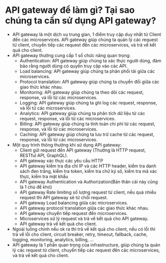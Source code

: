 # API gateway để làm gì? Tại sao chúng ta cần sử dụng API gateway?
- API gateway là một dịch vụ trung gian, 1 điểm truy cập duy nhất từ Client đến các microservices. API gateway giúp chúng ta quản lý các request từ client, chuyển tiếp các request đến các microservices, và trả về kết quả cho client.
- API gateway thường cung cấp 1 số chức năng quan trọng:
  - Authentication: API gateway giúp chúng ta xác thực người dùng, đảm bảo rằng người dùng có quyền truy cập vào các API.
  - Load balancing: API gateway giúp chúng ta phân phối tải giữa các microservices.
  - Protocol translation: API gateway giúp chúng ta chuyển đổi giữa các giao thức khác nhau.
  - Monitoring: API gateway giúp chúng ta theo dõi các request, response, và lỗi từ các microservices.
  - Logging: API gateway giúp chúng ta ghi log các request, response, và lỗi từ các microservices.
  - Analytics: API gateway giúp chúng ta phân tích dữ liệu từ các request, response, và lỗi từ các microservices.
  - Billing: API gateway giúp chúng ta tính toán chi phí từ các request, response, và lỗi từ các microservices.
  - Caching: API gateway giúp chúng ta lưu trữ cache từ các request, response, và lỗi từ các microservices.
- Một quy trình thông thường khi sử dụng API gateway:
  - Client gửi request đến API gateway (Thường là HTTP request, RESTful API, GraphQL).
  - API gateway xác thực các yêu cầu HTTP
  - API gateway kiểm tra địa chỉ IP và các HTTP header, kiểm tra danh sách đen trắng, kiểm tra token, kiểm tra chữ ký số, kiểm tra mã xác thực, kiểm tra mật khẩu
  - API gateway Authentication và Authorization(Bản thân cái này cũng là 1 chủ đề khó)
  - API gateway Rate limiting số lượng request từ client, nếu quá nhiều request thì API gateway sẽ từ chối request.
  - API gateway Load balancing giữa các microservices.
  - API gateway protocol translation giữa các giao thức khác nhau.
  - API gateway chuyển tiếp request đến microservices.
  - Microservices xử lý request và trả về kết quả cho API gateway.
  - API gateway trả về kết quả cho client.
- Ngoài luồng chính nếu ok ra thì trả về kết quả cho client, nếu có lỗi thì trả về lỗi cho client, circuit breaker, retry, timeout, fallback, cache, logging, monitoring, analytics, billing, ...
- API gateway là 1 phần quan trọng của infrastructure, giúp chúng ta quản lý các request từ client, chuyển tiếp các request đến các microservices, và trả về kết quả cho client.